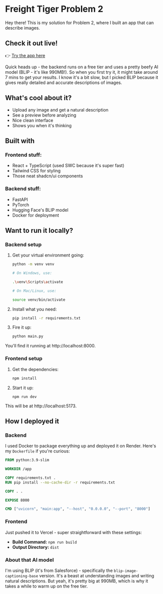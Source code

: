 # Freight Tiger Problem 2

Hey there! This is my solution for Problem 2, where I built an app that can describe images. 

## Check it out live!
👉 [Try the app here](https://prob2-ft-hev1.vercel.app/)

Quick heads up - the backend runs on a free tier and uses a pretty beefy AI model (BLIP - it's like 990MB!). So when you first try it, it might take around 7 mins to get your results. I know it's a bit slow, but I picked BLIP because it gives really detailed and accurate descriptions of images.

## What's cool about it?
- Upload any image and get a natural description  
- See a preview before analyzing
- Nice clean interface
- Shows you when it's thinking

## Built with
### Frontend stuff:
- React + TypeScript (used SWC because it's super fast)
- Tailwind CSS for styling  
- Those neat shadcn/ui components

### Backend stuff:
- FastAPI
- PyTorch 
- Hugging Face's BLIP model
- Docker for deployment

## Want to run it locally?

### Backend setup
1. Get your virtual environment going:
   
   ```bash
   python -m venv venv

   # On Windows, use:

   .\venv\Scripts\activate

   # On Mac/Linux, use:

   source venv/bin/activate
   ```
   
2. Install what you need:

    ```bash
    pip install -r requirements.txt
    ```

3. Fire it up:

    ```bash
    python main.py
    ```

You'll find it running at http://localhost:8000.

### Frontend setup

1. Get the dependencies:
    ```bash
    npm install
    ```
    
2. Start it up:
    ```
    npm run dev
    ```

This will be at http://localhost:5173.

## How I deployed it

### Backend
I used Docker to package everything up and deployed it on Render. Here's my `Dockerfile` if you're curious:

```dockerfile
FROM python:3.9-slim

WORKDIR /app

COPY requirements.txt .
RUN pip install --no-cache-dir -r requirements.txt

COPY . .

EXPOSE 8000

CMD ["uvicorn", "main:app", "--host", "0.0.0.0", "--port", "8000"]
```

### Frontend
Just pushed it to Vercel - super straightforward with these settings:
- **Build Command:** `npm run build`
- **Output Directory:** `dist`

### About that AI model
I'm using BLIP (it's from Salesforce) - specifically the `blip-image-captioning-base` version. It's a beast at understanding images and writing natural descriptions. But yeah, it's pretty big at 990MB, which is why it takes a while to warm up on the free tier.
